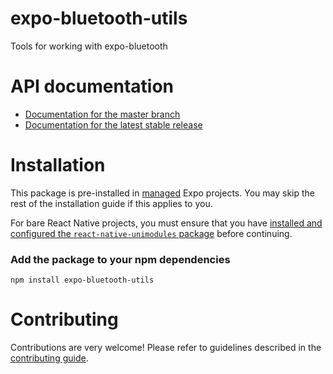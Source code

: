 # expo-bluetooth-utils

Tools for working with expo-bluetooth

# API documentation

- [Documentation for the master branch](https://github.com/expo/expo/blob/master/docs/pages/versions/unversioned/sdk/docs.expo.io.md)
- [Documentation for the latest stable release](https://docs.expo.io/versions/latest/sdk/docs.expo.io/)

# Installation

This package is pre-installed in [managed](https://docs.expo.io/versions/latest/introduction/managed-vs-bare/) Expo projects. You may skip the rest of the installation guide if this applies to you.

For bare React Native projects, you must ensure that you have [installed and configured the `react-native-unimodules` package](https://github.com/unimodules/react-native-unimodules) before continuing.

### Add the package to your npm dependencies

```
npm install expo-bluetooth-utils
```




# Contributing

Contributions are very welcome! Please refer to guidelines described in the [contributing guide]( https://github.com/expo/expo#contributing).
